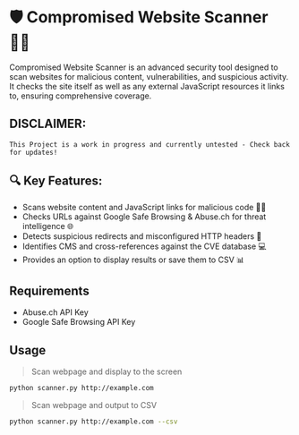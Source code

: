# 🛡️ Compromised Website Scanner 🕵️‍♂️
Compromised Website Scanner is an advanced security tool designed to scan websites for malicious content, vulnerabilities, and suspicious activity. It checks the site itself as well as any external JavaScript resources it links to, ensuring comprehensive coverage.

## DISCLAIMER:

`This Project is a work in progress and currently untested - Check back for updates!`

## 🔍 Key Features:

* Scans website content and JavaScript links for malicious code 🧑‍💻
* Checks URLs against Google Safe Browsing & Abuse.ch for threat intelligence 🌐
* Detects suspicious redirects and misconfigured HTTP headers 🔄
* Identifies CMS and cross-references against the CVE database 💻
* Provides an option to display results or save them to CSV 📊

## Requirements

* Abuse.ch API Key
* Google Safe Browsing API Key

## Usage

> Scan webpage and display to the screen

```bash
python scanner.py http://example.com
```

> Scan webpage and output to CSV

```bash
python scanner.py http://example.com --csv
```